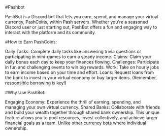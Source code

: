 #Pashbot

PashBot is a Discord bot that lets you earn, spend, and manage your virtual currency, PashCoins, within Pash servers. Whether you're a seasoned Discord user or just starting out, PashBot offers a fun and engaging way to interact with the platform and its community.

#How to Earn PashCoins:

Daily Tasks: Complete daily tasks like answering trivia questions or participating in mini-games to earn a steady income.
Claims: Claim your daily bonus each day to keep your finances flowing.
Challenges: Participate in fun and challenging events to win big rewards.
Work: Take on hourly jobs to earn income based on your time and effort.
Loans: Request loans from the bank to invest in your virtual economy or buy larger items. (Remember, responsible borrowing is key!)

#Why Use PashBot:

Engaging Economy: Experience the thrill of earning, spending, and managing your own virtual currency.
Shared Banks: Collaborate with friends and build your wealth together through shared bank ownership. This unique feature allows you to pool resources, invest collectively, and achieve larger financial goals as a team. Unlike other currency bots where individual ownership.
